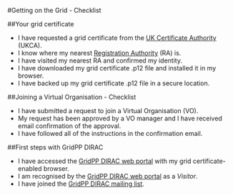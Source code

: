 #Getting on the Grid - Checklist

##Your grid certificate

* I have requested a grid certificate from the
[UK Certificate Authority](http://ngs.ac.uk/ukca) (UKCA).
* I know where my nearest
[Registration Authority](https://portal.ca.grid-support.ac.uk/caportal/pub/viewralist) (RA) is.
* I have visited my nearest RA and confirmed my identity.
* I have downloaded my grid certificate .p12 file and installed it in my browser.
* I have backed up my grid certificate .p12 file in a secure location.

##Joining a Virtual Organisation - Checklist

* I have submitted a request to join a Virtual Organisation (VO).
* My request has been approved by a VO manager and I have received email
confirmation of the approval.
* I have followed all of the instructions in the confirmation email.

##First steps with GridPP DIRAC

* I have accessed the
[GridPP DIRAC web portal](https://dirac.gridpp.ac.uk)
with my grid certificate-enabled browser.
* I am recognised by the
[GridPP DIRAC web portal](https://dirac.gridpp.ac.uk)
as a _Visitor_.
* I have joined the
[GridPP DIRAC mailing list](https://mailman.ic.ac.uk/mailman/listinfo/gridpp-dirac-users).
